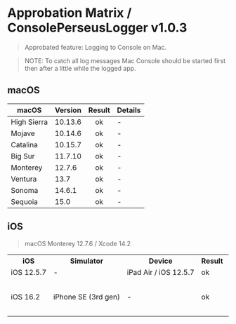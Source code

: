 # Approbation Matrix / ConsolePerseusLogger v1.0.3

> Approbated feature: Logging to Console on Mac.<br/>

> NOTE: To catch all log messages Mac Console should be started first then after a little while the logged app.

## macOS

| macOS       | Version  | Result | Details |
| ----------- | -------- | :----: | ------- |
| High Sierra | 10.13.6  | ok     | -       |
| Mojave      | 10.14.6  | ok     | -       |
| Catalina    | 10.15.7  | ok     | -       |
| Big Sur     | 11.7.10  | ok     | -       |
| Monterey    | 12.7.6   | ok     | -       |
| Ventura     | 13.7     | ok     | -       |
| Sonoma      | 14.6.1   | ok     | -       |
| Sequoia     | 15.0     | ok     | -       |

## iOS

> macOS Monterey 12.7.6 / Xcode 14.2

<table>
    <tr>
      <th>iOS</th>
      <th>Simulator</th>
      <th>Device</th>
      <th>Result</th>
      <th>Details</th>
    </tr>
    <tr>
      <td nowrap>iOS 12.5.7</td>
      <td>-</td>
      <td nowrap>iPad Air / iOS 12.5.7</td>
      <td>ok</td>
      <td>-</td>
    </tr>
    <tr>
      <td nowrap>iOS 16.2</td>
      <td nowrap>iPhone SE (3rd gen)</td>
      <td>-</td>
      <td>ok</td>
      <td>Shows DEBUG messages as INFO</td>
    </tr>
</table>

